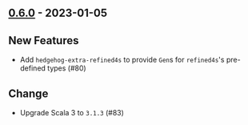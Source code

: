 ## [0.6.0](https://github.com/Kevin-Lee/scala-hedgehog-extra/issues?q=is%3Aissue+is%3Aclosed+-label%3Ainvalid+milestone%3Am6) - 2023-01-05

## New Features
* Add `hedgehog-extra-refined4s` to provide `Gen`s for `refined4s`'s pre-defined types (#80)

## Change
* Upgrade Scala 3 to `3.1.3` (#83)
